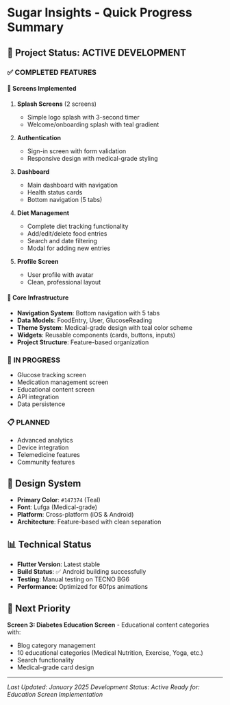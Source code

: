 # Sugar Insights - Quick Progress Summary

## 🎯 Project Status: **ACTIVE DEVELOPMENT**

### ✅ **COMPLETED FEATURES**

#### 📱 **Screens Implemented**
1. **Splash Screens** (2 screens)
   - Simple logo splash with 3-second timer
   - Welcome/onboarding splash with teal gradient

2. **Authentication**
   - Sign-in screen with form validation
   - Responsive design with medical-grade styling

3. **Dashboard**
   - Main dashboard with navigation
   - Health status cards
   - Bottom navigation (5 tabs)

4. **Diet Management**
   - Complete diet tracking functionality
   - Add/edit/delete food entries
   - Search and date filtering
   - Modal for adding new entries

5. **Profile Screen**
   - User profile with avatar
   - Clean, professional layout

#### 🔧 **Core Infrastructure**
- **Navigation System**: Bottom navigation with 5 tabs
- **Data Models**: FoodEntry, User, GlucoseReading
- **Theme System**: Medical-grade design with teal color scheme
- **Widgets**: Reusable components (cards, buttons, inputs)
- **Project Structure**: Feature-based organization

### 🚧 **IN PROGRESS**
- Glucose tracking screen
- Medication management screen
- Educational content screen
- API integration
- Data persistence

### 📋 **PLANNED**
- Advanced analytics
- Device integration
- Telemedicine features
- Community features

## 🎨 **Design System**
- **Primary Color**: `#147374` (Teal)
- **Font**: Lufga (Medical-grade)
- **Platform**: Cross-platform (iOS & Android)
- **Architecture**: Feature-based with clean separation

## 📊 **Technical Status**
- **Flutter Version**: Latest stable
- **Build Status**: ✅ Android building successfully
- **Testing**: Manual testing on TECNO BG6
- **Performance**: Optimized for 60fps animations

## 🎯 **Next Priority**
**Screen 3: Diabetes Education Screen** - Educational content categories with:
- Blog category management
- 10 educational categories (Medical Nutrition, Exercise, Yoga, etc.)
- Search functionality
- Medical-grade card design

---

*Last Updated: January 2025*
*Development Status: Active*
*Ready for: Education Screen Implementation* 
